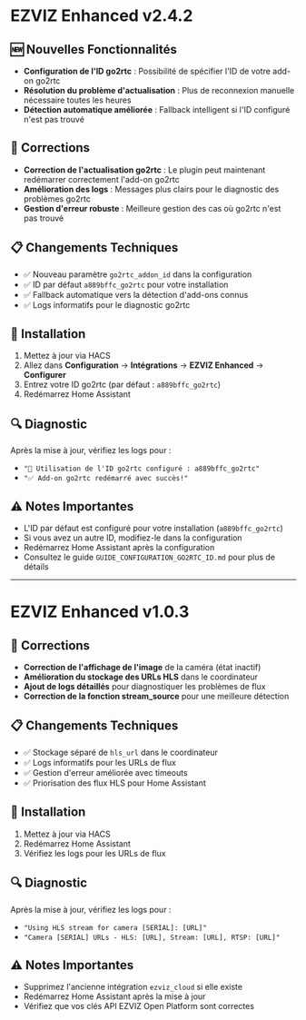 # EZVIZ Enhanced v2.4.2

## 🆕 Nouvelles Fonctionnalités

- **Configuration de l'ID go2rtc** : Possibilité de spécifier l'ID de votre add-on go2rtc
- **Résolution du problème d'actualisation** : Plus de reconnexion manuelle nécessaire toutes les heures
- **Détection automatique améliorée** : Fallback intelligent si l'ID configuré n'est pas trouvé

## 🐛 Corrections

- **Correction de l'actualisation go2rtc** : Le plugin peut maintenant redémarrer correctement l'add-on go2rtc
- **Amélioration des logs** : Messages plus clairs pour le diagnostic des problèmes go2rtc
- **Gestion d'erreur robuste** : Meilleure gestion des cas où go2rtc n'est pas trouvé

## 📋 Changements Techniques

- ✅ Nouveau paramètre `go2rtc_addon_id` dans la configuration
- ✅ ID par défaut `a889bffc_go2rtc` pour votre installation
- ✅ Fallback automatique vers la détection d'add-ons connus
- ✅ Logs informatifs pour le diagnostic go2rtc

## 🚀 Installation

1. Mettez à jour via HACS
2. Allez dans **Configuration** → **Intégrations** → **EZVIZ Enhanced** → **Configurer**
3. Entrez votre ID go2rtc (par défaut : `a889bffc_go2rtc`)
4. Redémarrez Home Assistant

## 🔍 Diagnostic

Après la mise à jour, vérifiez les logs pour :
- `"🔄 Utilisation de l'ID go2rtc configuré : a889bffc_go2rtc"`
- `"✅ Add-on go2rtc redémarré avec succès!"`

## ⚠️ Notes Importantes

- L'ID par défaut est configuré pour votre installation (`a889bffc_go2rtc`)
- Si vous avez un autre ID, modifiez-le dans la configuration
- Redémarrez Home Assistant après la configuration
- Consultez le guide `GUIDE_CONFIGURATION_GO2RTC_ID.md` pour plus de détails

---

# EZVIZ Enhanced v1.0.3

## 🐛 Corrections

- **Correction de l'affichage de l'image** de la caméra (état inactif)
- **Amélioration du stockage des URLs HLS** dans le coordinateur
- **Ajout de logs détaillés** pour diagnostiquer les problèmes de flux
- **Correction de la fonction stream_source** pour une meilleure détection

## 📋 Changements Techniques

- ✅ Stockage séparé de `hls_url` dans le coordinateur
- ✅ Logs informatifs pour les URLs de flux
- ✅ Gestion d'erreur améliorée avec timeouts
- ✅ Priorisation des flux HLS pour Home Assistant

## 🚀 Installation

1. Mettez à jour via HACS
2. Redémarrez Home Assistant
3. Vérifiez les logs pour les URLs de flux

## 🔍 Diagnostic

Après la mise à jour, vérifiez les logs pour :
- `"Using HLS stream for camera [SERIAL]: [URL]"`
- `"Camera [SERIAL] URLs - HLS: [URL], Stream: [URL], RTSP: [URL]"`

## ⚠️ Notes Importantes

- Supprimez l'ancienne intégration `ezviz_cloud` si elle existe
- Redémarrez Home Assistant après la mise à jour
- Vérifiez que vos clés API EZVIZ Open Platform sont correctes
